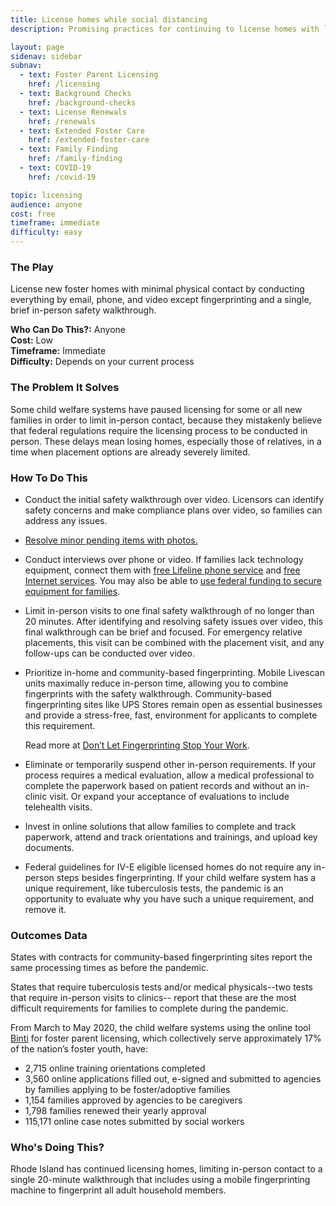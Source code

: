 ```yaml
---
title: License homes while social distancing
description: Promising practices for continuing to license homes with limited in-person contact.

layout: page
sidenav: sidebar
subnav:
  - text: Foster Parent Licensing
    href: /licensing
  - text: Background Checks
    href: /background-checks
  - text: License Renewals
    href: /renewals
  - text: Extended Foster Care
    href: /extended-foster-care
  - text: Family Finding
    href: /family-finding
  - text: COVID-19
    href: /covid-19

topic: licensing
audience: anyone
cost: free
timeframe: immediate
difficulty: easy
---
```



### The Play

License new foster homes with minimal physical contact by conducting everything by email, phone, and video except fingerprinting and a single, brief in-person safety walkthrough.

**Who Can Do This?:**
Anyone<br />
**Cost:**
Low<br />
**Timeframe:**
Immediate<br />
**Difficulty:**
Depends on your current process<br />

### The Problem It Solves

Some child welfare systems have paused licensing for some or all new families in order to limit in-person contact, because they mistakenly believe that federal regulations require the licensing process to be conducted in person. These delays mean losing homes, especially those of relatives, in a time when placement options are already severely limited.

### How To Do This

* Conduct the initial safety walkthrough over video. Licensors can identify safety concerns and make compliance plans over video, so families can address any issues.

* [Resolve minor pending items with photos.](https://www.childwelfareplaybook.com/playbook/resolve_minor_pending_items_with_photos)

* Conduct interviews over phone or video. If families lack technology equipment, connect them with [free Lifeline phone service](https://data.usac.org/publicreports/CompaniesNearMe/Download/Report) and [free Internet services](https://thinkofus.gitbook.io/command-center/resources/foster-youth/technology#i-cannot-afford-to-buy-access-to-the-internet). You may also be able to [use federal funding to secure equipment for families](https://thinkofusteam.app.box.com/s/joy9mrzgr4yjw997tjdi5dib1z6f1y4v).

* Limit in-person visits to one final safety walkthrough of no longer than 20 minutes. After identifying and resolving safety issues over video, this final walkthrough can be brief and focused. For emergency relative placements, this visit can be combined with the placement visit, and any follow-ups can be conducted over video.

* Prioritize in-home and community-based fingerprinting. Mobile Livescan units maximally reduce in-person time, allowing you to combine fingerprints with the safety walkthrough. Community-based fingerprinting sites like UPS Stores remain open as essential businesses and provide a stress-free, fast, environment for applicants to complete this requirement.

  Read more at [Don’t Let Fingerprinting Stop Your Work](https://thinkofus.gitbook.io/command-center/resources/agencies/dont-let-fingerprinting-stop-your-work).

* Eliminate or temporarily suspend other in-person requirements. If your process requires a medical evaluation, allow a medical professional to complete the paperwork based on patient records and without an in-clinic visit. Or expand your acceptance of evaluations to include telehealth visits.

* Invest in online solutions that allow families to complete and track paperwork, attend and track orientations and trainings, and upload key documents.

* Federal guidelines for IV-E eligible licensed homes do not require any in-person steps besides fingerprinting. If your child welfare system has a unique requirement, like tuberculosis tests, the pandemic is an opportunity to evaluate why you have such a unique requirement, and remove it.


### Outcomes Data

States with contracts for community-based fingerprinting sites report the same processing times as before the pandemic.

States that require tuberculosis tests and/or medical physicals--two tests that require in-person visits to clinics-- report that these are the most difficult requirements for families to complete during the pandemic.

From March to May 2020, the child welfare systems using the online tool [Binti](https://www.binti.com) for foster parent licensing, which collectively serve approximately 17% of the nation’s foster youth, have:
- 2,715 online training orientations completed
- 3,560 online applications filled out, e-signed and submitted to agencies by families applying to be foster/adoptive families
- 1,154 families approved by agencies to be caregivers
- 1,798 families renewed their yearly approval
- 115,171 online case notes submitted by social workers


### Who's Doing This?

Rhode Island has continued licensing homes, limiting in-person contact to a single 20-minute walkthrough that includes using a mobile fingerprinting machine to fingerprint all adult household members.